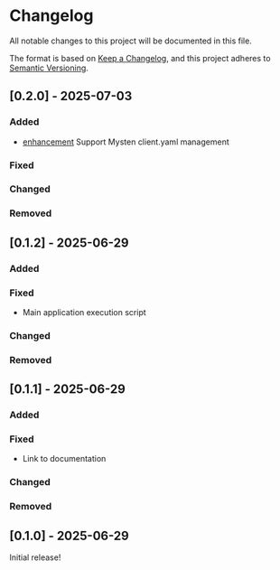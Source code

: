 # Changelog

All notable changes to this project will be documented in this file.

The format is based on [Keep a Changelog](https://keepachangelog.com/en/1.0.0/),
and this project adheres to [Semantic Versioning](https://semver.org/spec/v2.0.0.html).


## [0.2.0] - 2025-07-03

### Added

- [enhancement](https://github.com/Suitters/tpysui/issues/1) Support Mysten client.yaml management

### Fixed

### Changed

### Removed

## [0.1.2] - 2025-06-29

### Added

### Fixed

- Main application execution script

### Changed

### Removed

## [0.1.1] - 2025-06-29

### Added

### Fixed

- Link to documentation

### Changed

### Removed

## [0.1.0] - 2025-06-29

Initial release!
